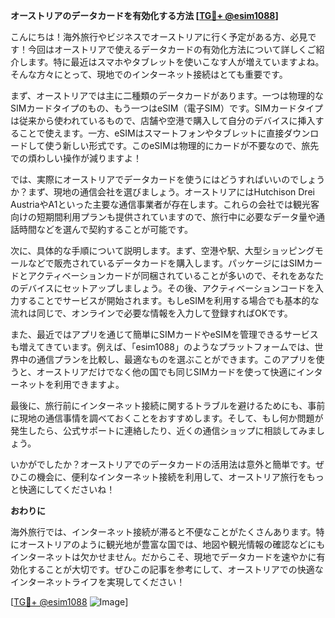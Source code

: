 **オーストリアのデータカードを有効化する方法 [[TG💪+ @esim1088](https://t.me/s/esim1088)]**

こんにちは！海外旅行やビジネスでオーストリアに行く予定がある方、必見です！今回はオーストリアで使えるデータカードの有効化方法について詳しくご紹介します。特に最近はスマホやタブレットを使いこなす人が増えていますよね。そんな方々にとって、現地でのインターネット接続はとても重要です。

まず、オーストリアでは主に二種類のデータカードがあります。一つは物理的なSIMカードタイプのもの、もう一つはeSIM（電子SIM）です。SIMカードタイプは従来から使われているもので、店舗や空港で購入して自分のデバイスに挿入することで使えます。一方、eSIMはスマートフォンやタブレットに直接ダウンロードして使う新しい形式です。このeSIMは物理的にカードが不要なので、旅先での煩わしい操作が減りますよ！

では、実際にオーストリアでデータカードを使うにはどうすればいいのでしょうか？まず、現地の通信会社を選びましょう。オーストリアにはHutchison Drei AustriaやA1といった主要な通信事業者が存在します。これらの会社では観光客向けの短期間利用プランも提供されていますので、旅行中に必要なデータ量や通話時間などを選んで契約することが可能です。

次に、具体的な手順について説明します。まず、空港や駅、大型ショッピングモールなどで販売されているデータカードを購入します。パッケージにはSIMカードとアクティベーションカードが同梱されていることが多いので、それをあなたのデバイスにセットアップしましょう。その後、アクティベーションコードを入力することでサービスが開始されます。もしeSIMを利用する場合でも基本的な流れは同じで、オンラインで必要な情報を入力して登録すればOKです。

また、最近ではアプリを通じて簡単にSIMカードやeSIMを管理できるサービスも増えてきています。例えば、「esim1088」のようなプラットフォームでは、世界中の通信プランを比較し、最適なものを選ぶことができます。このアプリを使うと、オーストリアだけでなく他の国でも同じSIMカードを使って快適にインターネットを利用できますよ。

最後に、旅行前にインターネット接続に関するトラブルを避けるためにも、事前に現地の通信事情を調べておくことをおすすめします。そして、もし何か問題が発生したら、公式サポートに連絡したり、近くの通信ショップに相談してみましょう。

いかがでしたか？オーストリアでのデータカードの活用法は意外と簡単です。ぜひこの機会に、便利なインターネット接続を利用して、オーストリア旅行をもっと快適にしてくださいね！

**おわりに**

海外旅行では、インターネット接続が滞ると不便なことがたくさんあります。特にオーストリアのように観光地が豊富な国では、地図や観光情報の確認などにもインターネットは欠かせません。だからこそ、現地でデータカードを速やかに有効化することが大切です。ぜひこの記事を参考にして、オーストリアでの快適なインターネットライフを実現してください！

[[TG💪+ @esim1088](https://t.me/s/esim1088) ![Image](https://i.postimg.cc/Y0z9fWf4/image.png)]